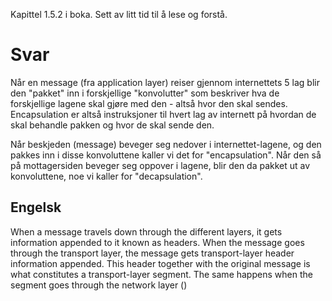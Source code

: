 Kapittel 1.5.2 i boka. Sett av litt tid til å lese og forstå. 

# Svar
Når en message (fra application layer) reiser gjennom internettets 5 lag blir den "pakket" inn i forskjellige "konvolutter" som beskriver hva de forskjellige lagene skal gjøre med den - altså hvor den skal sendes. Encapsulation er altså instruksjoner til hvert lag av internett på hvordan de skal behandle pakken og hvor de skal sende den. 

Når beskjeden (message) beveger seg nedover i internettet-lagene, og den pakkes inn i disse konvoluttene kaller vi det for "encapsulation". Når den så på mottagersiden beveger seg oppover i lagene, blir den da pakket ut av konvoluttene, noe vi kaller for "decapsulation".


## Engelsk

When a message travels down through the different layers, it gets information appended to it known as headers. When the message goes through the transport layer, the message gets transport-layer header information appended. This header together with the original message is what constitutes a transport-layer segment. The same happens when the segment goes through the network layer ()